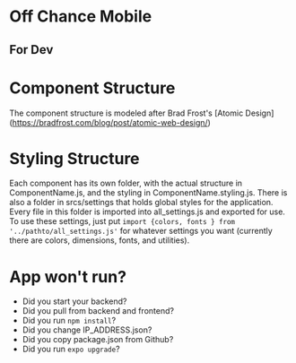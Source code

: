 # Off Chance Mobile

## For Dev
# Component Structure
The component structure is modeled after Brad Frost's [Atomic Design] (https://bradfrost.com/blog/post/atomic-web-design/)
# Styling Structure
Each component has its own folder, with the actual structure in ComponentName.js, and the styling in ComponentName.styling.js. There is also a folder in srcs/settings that holds global styles for the application. Every file in this folder is imported into all_settings.js and exported for use. To use these settings, just put `import {colors, fonts } from '../pathto/all_settings.js'` for whatever settings you want (currently there are colors, dimensions, fonts, and utilities). 

# App won't run?
* Did you start your backend?
* Did you pull from backend and frontend?
* Did you run `npm install`?
* Did you change IP_ADDRESS.json?
* Did you copy package.json from Github?
* Did you run `expo upgrade`?
